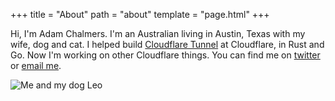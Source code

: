 +++
title = "About"
path = "about"
template = "page.html"
+++

Hi, I'm Adam Chalmers. I'm an Australian living in Austin, Texas with my wife, dog and cat. I helped
build [Cloudflare Tunnel](https://www.cloudflare.com/en-au/products/argo-tunnel/) at Cloudflare, in
Rust and Go. Now I'm working on other Cloudflare things. You can find me on
[twitter](https://twitter.com/adam_chal) or [email me](mailto:adam.s.chalmers@gmail.com).

![Me and my dog Leo](/about/me_and_leo.jpg)
